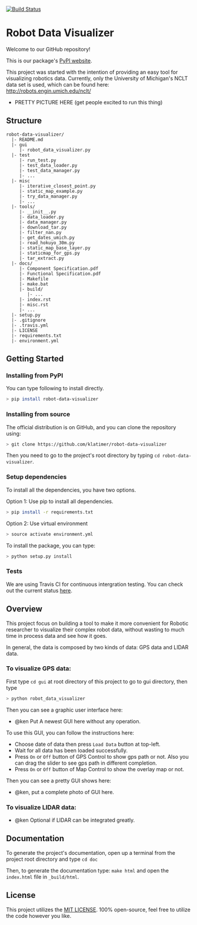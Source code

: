 [![Build Status](https://travis-ci.org/klatimer/robot-data-visualizer.svg?branch=dev)](https://travis-ci.org/klatimer/robot-data-visualizer)

# Robot Data Visualizer
Welcome to our GitHub repository!

This is our package's [PyPI website](https://pypi.org/project/robot-data-visualizer/).

This project was started with the intention of providing an easy tool for
visualizing robotics data. Currently, only the University of Michigan's
NCLT data set is used, which can be found here: http://robots.engin.umich.edu/nclt/

* PRETTY PICTURE HERE (get people excited to run this thing)

## Structure
    robot-data-visualizer/
      |- README.md
      |- gui
         |- robot_data_visualizer.py
      |- test
         |- run_test.py
         |- test_data_loader.py
         |- test_data_manager.py
         |- ...
      |- misc
         |- iterative_closest_point.py
         |- static_map_example.py
         |- try_data_manager.py
         |- ...
      |- tools/
         |- __init__.py
         |- data_loader.py
         |- data_manager.py
         |- download_tar.py
         |- filter_nan.py
         |- get_dates_umich.py
         |- read_hokuyo_30m.py
         |- static_map_base_layer.py
         |- staticmap_for_gps.py
         |- tar_extract.py
      |- docs/
         |- Component Specification.pdf
         |- Functional Specification.pdf
         |- Makefile
         |- make.bat
         |- build/
            |- ...
         |- index.rst
         |- misc.rst
         |- ...
      |- setup.py
      |- .gitignore
      |- .travis.yml
      |- LICENSE
      |- requirements.txt
      |- environment.yml

## Getting Started

### Installing from PyPI
You can type following to install directly.
```bash
> pip install robot-data-visualizer
```

### Installing from source

The official distribution is on GitHub, and you can clone the repository using:
```bash
> git clone https://github.com/klatimer/robot-data-visualizer
```
Then you need to go to the project's root directory by typing `cd robot-data-visualizer`.

### Setup dependencies
To install all the dependencies, you have two options.

Option 1: Use pip to install all dependencies.
```bash
> pip install -r requirements.txt
```

Option 2: Use virtual environment 
```bash
> source activate environment.yml
```

To install the package, you can type:
```bash
> python setup.py install
```

### Tests
We are using Travis CI for continuous intergration testing. You can check out the current status 
[here](https://travis-ci.org/klatimer/robot-data-visualizer).

## Overview

This project focus on building a tool to make it more convenient for 
Robotic researcher to visualize their complex robot data, 
without wasting to much time in process data and see how it goes.

In general, the data is composed by two kinds of data: GPS data and LIDAR data.


### To visualize GPS data:


First type `cd gui` at root directory of this project to go to gui directory, then type
```bash
> python robot_data_visualizer
```

Then you can see a graphic user interface here:
* @ken Put A newest GUI here without any operation.

To use this GUI, you can follow the instructions here:
* Choose date of data then press `Load Data` button at top-left.
* Wait for all data has been loaded successfully.
* Press `On` or `Off` button of GPS Control to show gps path or not. Also you can drag the slider to see gps path in different completion.
* Press `On` or `Off` button of Map Control to show the overlay map or not.

Then you can see a pretty GUI shows here:
* @ken, put a complete photo of GUI here.


### To visualize LIDAR data:
* @ken Optional if LIDAR can be integrated greatly.


## Documentation
To generate the project's documentation, open up a terminal from the project root
directory and type `cd doc`

Then, to generate the documentation type:
`make html` and open the `index.html` file in `_build/html`.

## License
This project utilizes the [MIT LICENSE](LICENSE).
100% open-source, feel free to utilize the code however you like. 


